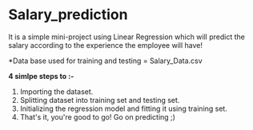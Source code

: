 # Salary_prediction
It is a simple mini-project using Linear Regression which will predict the salary according to the experience the employee will have!

*Data base used for training and testing = Salary_Data.csv

<b>4 simlpe steps to :- </b>

1. Importing the dataset.
2. Splitting dataset into training set and testing set.
3. Initializing the regression model and fitting it using training set.
4. That's it, you're good to go! Go on predicting ;)
